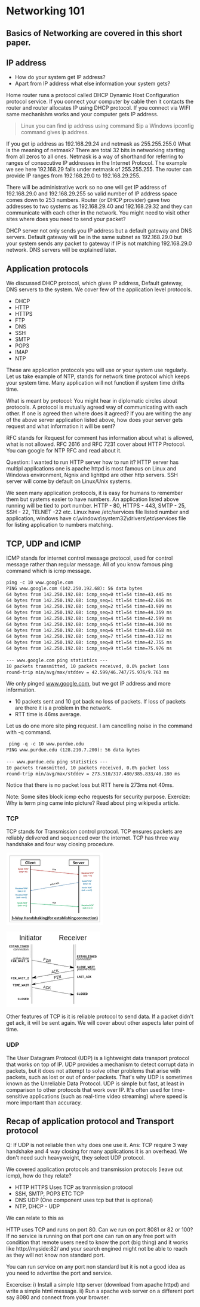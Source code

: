 # Networking 101
## Basics of Networking are covered in this short paper.

## IP address

- How do your system get IP address?
- Apart from IP address what else information your system gets?

Home router runs a protocol called DHCP Dynamic Host Configuration protocol service. If you connect your computer by cable then it contacts the router and router allocates IP using DHCP protocol. If you connect via WIFI same mechanishm works and your computer gets IP address.

> Linux you can find ip address using command $ip a
> Windows ipconfig command gives ip address.

If you get ip address as 192.168.29.24 and netmask as 255.255.255.0 
What is the meaning of netmask? There are total 32 bits in networking starting from all zeros to all ones. Netmask is a way of shorthand for referring to ranges of consecutive IP addresses in the Internet Protocol. The example we see here 192.168.29 falls under netmask of 255.255.255. The router can provide IP ranges from 192.168.29.0 to 192.168.29.255.

There will be administrative work so no one will get IP address of 192.168.29.0 and 192.168.29.255 so valid number of IP address space comes down to 253 numbers. Router (or DHCP provider) gave two addresses to two systems as 192.168.29.40 and 192.168.29.32 and they can communicate with each other in the network. You might need to visit other sites where does you need to send your packet?

DHCP server not only sends you IP address but a default gateway and DNS servers. Default gateway will be in the same subnet as 192.168.29.0 but your system sends any packet to gateway if IP is not matching 192.168.29.0 network. DNS servers will be explained later.

## Application protocols

We discussed DHCP protocol, which gives IP address, Default gateway, DNS servers to the system. We cover few of the application level protocols.

- DHCP
- HTTP
- HTTPS
- FTP
- DNS
- SSH
- SMTP
- POP3
- IMAP
- NTP

These are application protocols you will use or your system use regularly. Let us take example of NTP, stands for network time protocol which keeps your system time. Many application will not function if system time drifts time.

What is meant by protocol: You might hear in diplomatic circles about protocols. A protocol is mutually agreed way of communicating with each other. If one is agreed then where does it agreed? If you are writing the any of the above server application listed above, how does your server gets request and what information it will be sent?

RFC stands for Request for comment has information about what is allowed, what is not allowed. RFC 2616 and RFC 7231 cover about HTTP Protocol. You can google for NTP RFC and read about it.

Question: I wanted to run HTTP server how to run it? HTTP server has multipl applications one is apache httpd is most famous on Linux and Windows environment, Ngnix and lighttpd are other http servers. 
SSH server will come by default on Linux/Unix systems. 

We seen many application protocols, it is easy for humans to remember them but systems easier to have numbers. An application listed above running will be tied to port number. HTTP - 80, HTTPS - 443, SMTP - 25, SSH - 22, TELNET -22 etc. Linux have /etc/services file listed number and application, windows have c:\windows\system32\drivers\etc\services file for listing application to numbers matching.

## TCP, UDP and ICMP

ICMP stands for internet control message protocol, used for control message rather than regular message. All of you know famous ping command which is icmp message.

```
ping -c 10 www.google.com
PING www.google.com (142.250.192.68): 56 data bytes
64 bytes from 142.250.192.68: icmp_seq=0 ttl=54 time=43.445 ms
64 bytes from 142.250.192.68: icmp_seq=1 ttl=54 time=42.616 ms
64 bytes from 142.250.192.68: icmp_seq=2 ttl=54 time=43.989 ms
64 bytes from 142.250.192.68: icmp_seq=3 ttl=54 time=44.359 ms
64 bytes from 142.250.192.68: icmp_seq=4 ttl=54 time=42.599 ms
64 bytes from 142.250.192.68: icmp_seq=5 ttl=54 time=44.360 ms
64 bytes from 142.250.192.68: icmp_seq=6 ttl=54 time=43.658 ms
64 bytes from 142.250.192.68: icmp_seq=7 ttl=54 time=43.712 ms
64 bytes from 142.250.192.68: icmp_seq=8 ttl=54 time=42.755 ms
64 bytes from 142.250.192.68: icmp_seq=9 ttl=54 time=75.976 ms

--- www.google.com ping statistics ---
10 packets transmitted, 10 packets received, 0.0% packet loss
round-trip min/avg/max/stddev = 42.599/46.747/75.976/9.763 ms
```
We only pinged www.google.com, but we got IP address and more information.

- 10 packets sent and 10 got back no loss of packets. If loss of packets are there it is a problem in the network.
- RTT time is 46ms average.

Let us do one more site ping request. I am cancelling noise in the command with -q command.

```
 ping -q -c 10 www.purdue.edu
PING www.purdue.edu (128.210.7.200): 56 data bytes

--- www.purdue.edu ping statistics ---
10 packets transmitted, 10 packets received, 0.0% packet loss
round-trip min/avg/max/stddev = 273.510/317.480/385.833/40.180 ms
```
Notice that there is no packet loss but RTT here is 273ms not 40ms. 

Note: Some sites block icmp echo requests for security purpose. 
Exercize: Why is term ping came into picture? Read about ping wikipedia article.

### TCP

TCP stands for Transmission control protocol. TCP ensures packets are reliably delivered and sequenced over the internet. TCP has three way handshake and four way closing procedure.

![TCP 3 way handshake](./tcp1.png?raw=true "TCP3way")

![TCP 4 way close](./tcp2.png?raw=true "TCP4way")

Other features of TCP is it is reliable protocol to send data. If a packet didn't get ack, it will be sent again. We will cover about other aspects later point of time.

### UDP
The User Datagram Protocol (UDP) is a lightweight data transport protocol that works on top of IP.
UDP provides a mechanism to detect corrupt data in packets, but it does not attempt to solve other problems that arise with packets, such as lost or out of order packets. That's why UDP is sometimes known as the Unreliable Data Protocol.
UDP is simple but fast, at least in comparison to other protocols that work over IP. It's often used for time-sensitive applications (such as real-time video streaming) where speed is more important than accuracy.


## Recap of application protocol and Transport protocol

Q: If UDP is not reliable then why does one use it. 
Ans: TCP require 3 way handshake and 4 way closing for many applications it is an overhead. We don't need such heavyweight, they select UDP protocol.

We covered application protocols and transmission protocols (leave out icmp), how do they relate?

- HTTP HTTPS Uses TCP as tranmission protocol
- SSH, SMTP, POP3 ETC TCP
- DNS UDP (One component uses tcp but that is optional)
- NTP, DHCP - UDP

We can relate to this as 

HTTP uses TCP and runs on port 80. Can we run on port 8081 or 82 or 100? If no service is running on that port one can run on any free port with condition that remote users need to know the port (big thing) and it works like http://myside:82/ and your search engined might not be able to reach as they will not know non standard port.

You can run service on any port non standard but it is not a good idea as you need to advertise the port and service.

Excercise: 
i) Install a simple http server (download from apache httpd) and write a simple html message.
ii) Run a apache web server on a different port say 8080 and connect from your browser.



